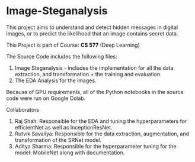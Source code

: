 # Image-Steganalysis
This project aims to understand and detect hidden messages in digital images, or to predict the likelihood that an image contains secret data.

This Project is part of Course: **CS 577** (Deep Learning)

The Source Code includes the following files:
1. Image Steganalysis - includes the implementation for all the data extraction, and transformation + the training and evaluation.
2. The EDA Analysis for the images.

Because of GPU requirements, all of the Python notebooks in the source code were run on Google Colab. 

Collaborators

1. Raj Shah: Responsible for the EDA and tuning the hyperparameters for efficientNet as well as InceptionResNet.
2. Rutvik Savaliya: Responsible for the data extraction, augmentation, and transformation of the SRNet model.
3. Aditya Sharma: Responsible for the hyperparameter tuning for the model: MobileNet along with documentation.
